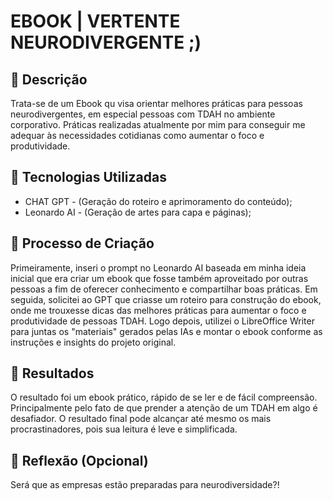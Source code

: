 
# EBOOK | VERTENTE NEURODIVERGENTE ;)

## 📒 Descrição
Trata-se de um Ebook qu visa orientar melhores práticas para pessoas neurodivergentes, em especial pessoas com TDAH no ambiente corporativo. Práticas realizadas atualmente por mim para conseguir me adequar às necessidades cotidianas como aumentar o foco e produtividade. 

## 🤖 Tecnologias Utilizadas
- CHAT GPT - (Geração do roteiro e aprimoramento do conteúdo);
- Leonardo AI - (Geração de artes para capa e páginas);

## 🧐 Processo de Criação
Primeiramente, inseri o prompt no Leonardo AI baseada em minha ideia inicial que era criar um ebook que fosse também aproveitado por outras pessoas a fim de oferecer conhecimento e compartilhar boas práticas.  Em seguida, solicitei ao GPT que criasse um roteiro para construção do ebook, onde me trouxesse dicas das melhores práticas para aumentar o foco e produtividade de pessoas TDAH. 
 Logo depois, utilizei o LibreOffice Writer para juntas os "materiais" gerados pelas IAs e montar o ebook conforme as instruções e insights do projeto original.

## 🚀 Resultados
O resultado foi um ebook prático, rápido de se ler e de fácil compreensão. Principalmente pelo fato de que prender a atenção de um TDAH em algo é desafiador. O resultado final pode alcançar até mesmo os mais procrastinadores, pois sua leitura é leve e simplificada. 

## 💭 Reflexão (Opcional)
Será que as empresas estão preparadas para neurodiversidade?!
```


